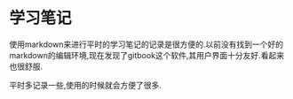 
学习笔记
===

使用markdown来进行平时的学习笔记的记录是很方便的.以前没有找到一个好的markdown的编辑环境,现在发现了gitbook这个软件,其用户界面十分友好.看起来也很舒服.

平时多记录一些,使用的时候就会方便了很多.
